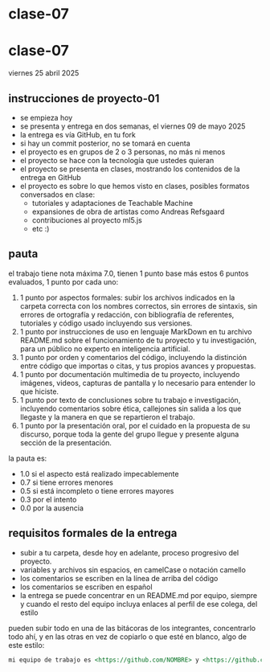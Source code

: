 # clase-07
# clase-07

viernes 25 abril 2025

## instrucciones de proyecto-01

- se empieza hoy
- se presenta y entrega en dos semanas, el viernes 09 de mayo 2025
- la entrega es vía GitHub, en tu fork
- si hay un commit posterior, no se tomará en cuenta
- el proyecto es en grupos de 2 o 3 personas, no más ni menos
- el proyecto se hace con la tecnología que ustedes quieran
- el proyecto se presenta en clases, mostrando los contenidos de la entrega en GitHub
- el proyecto es sobre lo que hemos visto en clases, posibles formatos conversados en clase:
  - tutoriales y adaptaciones de Teachable Machine
  - expansiones de obra de artistas como Andreas Refsgaard
  - contribuciones al proyecto ml5.js
  - etc :)

## pauta

el trabajo tiene nota máxima 7.0, tienen 1 punto base más estos 6 puntos evaluados, 1 punto por cada uno:

1. 1 punto por aspectos formales: subir los archivos indicados en la carpeta correcta con los nombres correctos, sin errores de sintaxis, sin errores de ortografía y redacción, con bibliografía de referentes, tutoriales y código usado incluyendo sus versiones.
2. 1 punto por instrucciones de uso en lenguaje MarkDown en tu archivo README.md sobre el funcionamiento de tu proyecto y tu investigación, para un público no experto en inteligencia artificial.
3. 1 punto por orden y comentarios del código, incluyendo la distinción entre código que importas o citas, y tus propios avances y propuestas.
4. 1 punto por documentación multimedia de tu proyecto, incluyendo imágenes, videos, capturas de pantalla y lo necesario para entender lo que hiciste.
5. 1 punto por texto de conclusiones sobre tu trabajo e investigación, incluyendo comentarios sobre ética, callejones sin salida a los que llegaste y la manera en que se repartieron el trabajo.
6. 1 punto por la presentación oral, por el cuidado en la propuesta de su discurso, porque toda la gente del grupo llegue y presente alguna sección de la presentación.

la pauta es:

- 1.0 si el aspecto está realizado impecablemente
- 0.7 si tiene errores menores
- 0.5 si está incompleto o tiene errores mayores
- 0.3 por el intento
- 0.0 por la ausencia

## requisitos formales de la entrega

- subir a tu carpeta, desde hoy en adelante, proceso progresivo del proyecto.
- variables y archivos sin espacios, en camelCase o notación camello
- los comentarios se escriben en la línea de arriba del código
- los comentarios se escriben en español
- la entrega se puede concentrar en un README.md por equipo, siempre y cuando el resto del equipo incluya enlaces al perfil de ese colega, del estilo

pueden subir todo en una de las bitácoras de los integrantes, concentrarlo todo ahí, y en las otras en vez de copiarlo o que esté en blanco, algo de este estilo:

```md
mi equipo de trabajo es <https://github.com/NOMBRE> y <https://github.com/NOMBRE>, entregamos en el repositorio en este enlace <https://github.com/ETC>.
```

